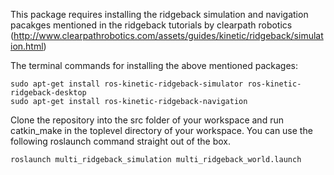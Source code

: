 This package requires installing the ridgeback simulation and navigation pacakges mentioned in the ridgeback tutorials by clearpath robotics (http://www.clearpathrobotics.com/assets/guides/kinetic/ridgeback/simulation.html)

The terminal commands for installing the above mentioned packages: 
```console
sudo apt-get install ros-kinetic-ridgeback-simulator ros-kinetic-ridgeback-desktop
sudo apt-get install ros-kinetic-ridgeback-navigation
```

Clone the repository into the src folder of your workspace and run catkin_make in the toplevel directory of your workspace. You can use the following roslaunch command straight out of the box.
```console
roslaunch multi_ridgeback_simulation multi_ridgeback_world.launch
```
